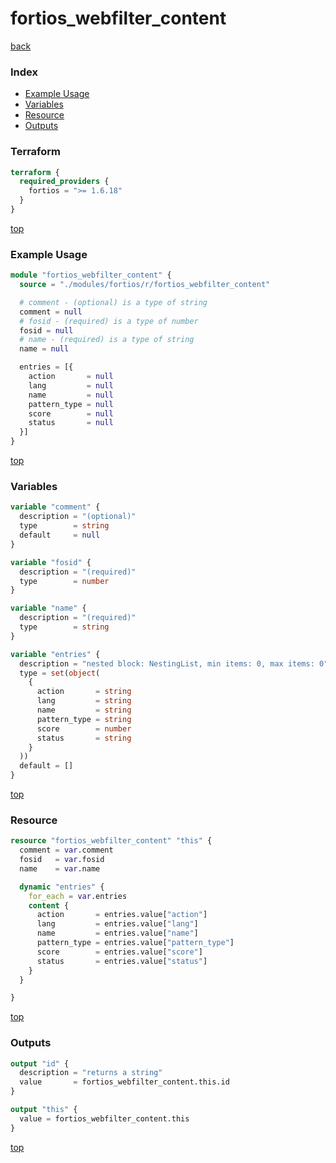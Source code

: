 # fortios_webfilter_content

[back](../fortios.md)

### Index

- [Example Usage](#example-usage)
- [Variables](#variables)
- [Resource](#resource)
- [Outputs](#outputs)

### Terraform

```terraform
terraform {
  required_providers {
    fortios = ">= 1.6.18"
  }
}
```

[top](#index)

### Example Usage

```terraform
module "fortios_webfilter_content" {
  source = "./modules/fortios/r/fortios_webfilter_content"

  # comment - (optional) is a type of string
  comment = null
  # fosid - (required) is a type of number
  fosid = null
  # name - (required) is a type of string
  name = null

  entries = [{
    action       = null
    lang         = null
    name         = null
    pattern_type = null
    score        = null
    status       = null
  }]
}
```

[top](#index)

### Variables

```terraform
variable "comment" {
  description = "(optional)"
  type        = string
  default     = null
}

variable "fosid" {
  description = "(required)"
  type        = number
}

variable "name" {
  description = "(required)"
  type        = string
}

variable "entries" {
  description = "nested block: NestingList, min items: 0, max items: 0"
  type = set(object(
    {
      action       = string
      lang         = string
      name         = string
      pattern_type = string
      score        = number
      status       = string
    }
  ))
  default = []
}
```

[top](#index)

### Resource

```terraform
resource "fortios_webfilter_content" "this" {
  comment = var.comment
  fosid   = var.fosid
  name    = var.name

  dynamic "entries" {
    for_each = var.entries
    content {
      action       = entries.value["action"]
      lang         = entries.value["lang"]
      name         = entries.value["name"]
      pattern_type = entries.value["pattern_type"]
      score        = entries.value["score"]
      status       = entries.value["status"]
    }
  }

}
```

[top](#index)

### Outputs

```terraform
output "id" {
  description = "returns a string"
  value       = fortios_webfilter_content.this.id
}

output "this" {
  value = fortios_webfilter_content.this
}
```

[top](#index)